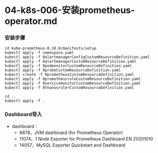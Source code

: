 # 04-k8s-006-安装prometheus-operator.md

### 安装步骤
```shell
cd kube-prometheus-0.10.0/manifests/setup
kubectl apply -f namespace.yaml
kubectl apply -f 0alertmanagerConfigCustomResourceDefinition.yaml
kubectl apply -f 0alertmanagerCustomResourceDefinition.yaml
kubectl apply -f 0podmonitorCustomResourceDefinition.yaml
kubectl apply -f 0probeCustomResourceDefinition.yaml
kubectl create -f 0prometheusCustomResourceDefinition.yaml
kubectl apply -f 0prometheusruleCustomResourceDefinition.yaml
kubectl apply -f 0servicemonitorCustomResourceDefinition.yaml
kubectl apply -f 0thanosrulerCustomResourceDefinition.yaml

cd ..
kubectl apply -f .

```

### Dashboard导入
- dashboard：
    - 8878，JVM dashboard (for Prometheus Operator)
    - 11074，1 Node Exporter for Prometheus Dashboard EN 20201010
    - 14057，MySQL Exporter Quickstart and Dashboard